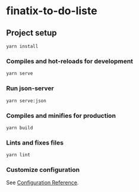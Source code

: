 # finatix-to-do-liste

## Project setup

```
yarn install
```

### Compiles and hot-reloads for development

```
yarn serve
```

### Run json-server

```
yarn serve:json
```

### Compiles and minifies for production

```
yarn build

```

### Lints and fixes files

```
yarn lint
```

### Customize configuration

See [Configuration Reference](https://cli.vuejs.org/config/).
